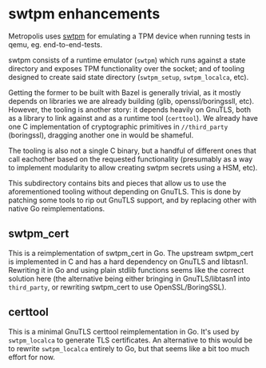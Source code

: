 swtpm enhancements
==================

Metropolis uses [swtpm](https://github.com/stefanberger/swtpm) for emulating a
TPM device when running tests in qemu, eg. end-to-end-tests.

swtpm consists of a runtime emulator (`swtpm`) which runs against a state
directory and exposes TPM functionality over the socket; and of tooling
designed to create said state directory (`swtpm_setup`, `swtpm_localca`, etc).

Getting the former to be built with Bazel is generally trivial, as it mostly
depends on libraries we are already building (glib, openssl/boringssll, etc).
However, the tooling is another story: it depends heavily on GnuTLS, both as a
library to link against and as a runtime tool (`certtool`). We already have one
C implementation of cryptographic primitives in `//third_party` (boringssl),
dragging another one in would be shameful.

The tooling is also not a single C binary, but a handful of different ones that
call eachother based on the requested functionality (presumably as a way to
implement modularity to allow creating swtpm secrets using a HSM, etc).

This subdirectory contains bits and pieces that allow us to use the
aforementioned tooling without depending on GnuTLS. This is done by patching
some tools to rip out GnuTLS support, and by replacing other with native Go
reimplementations.

swtpm_cert
----------

This is a reimplementation of swtpm_cert in Go. The upstream swtpm_cert is implemented in C and has a hard dependency on
GnuTLS and libtasn1. Rewriting it in Go and using plain stdlib functions seems like the correct solution here (the
alternative being either bringing in GnuTLS/libtasn1 into `third_party`, or rewriting swtpm_cert to use
OpenSSL/BoringSSL).

certtool
--------

This is a minimal GnuTLS certtool reimplementation in Go. It's used by `swtpm_localca` to generate TLS certificates. An
alternative to this would be to rewrite `swtpm_localca` entirely to Go, but that seems like a bit too much effort for
now.